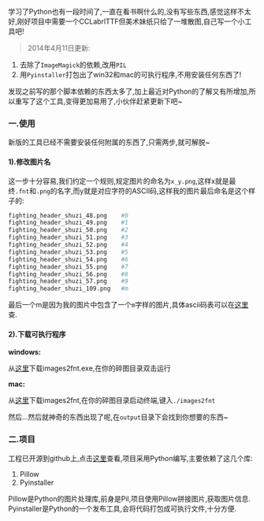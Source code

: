 学习了Python也有一段时间了,一直在看书啊什么的,没有写些东西,感觉这样不太好,刚好项目中需要一个CCLabrlTTF但美术妹纸只给了一堆散图,自己写一个小工具吧!
<!--more-->

>2014年4月11日更新:
1. 去除了``ImageMagick``的依赖,改用``PIL``
2. 用``Pyinstaller``打包出了win32和mac的可执行程序,不用安装任何东西了!

发现之前写的那个脚本依赖的东西太多了,加上最近对Python的了解又有所增加,所以重写了这个工具,变得更加易用了,小伙伴赶紧更新下吧~

### 一.使用
新版的工具已经不需要安装任何附属的东西了,只需两步,就可解脱~

#### 1).修改图片名
这一步十分容易,我们约定一个规则,规定图片的命名为`x_y.png`,这样x就是最终`.fnt`和`.png`的名字,而y就是对应字符的ASCII码,这样我的图片最后命名是这个样子的:

```python
fighting_header_shuzi_48.png 	#0
fighting_header_shuzi_49.png 	#1
fighting_header_shuzi_50.png 	#2
fighting_header_shuzi_51.png 	#3
fighting_header_shuzi_52.png 	#4
fighting_header_shuzi_53.png 	#5
fighting_header_shuzi_54.png 	#6
fighting_header_shuzi_55.png 	#7
fighting_header_shuzi_56.png 	#8
fighting_header_shuzi_57.png 	#9
fighting_header_shuzi_109.png 	#m
```
最后一个m是因为我的图片中包含了一个`m`字样的图片,具体ascii码表可以在[这里][3]查.


#### 2).下载可执行程序
**windows:**

从[这里][1]下载images2fnt.exe,在你的碎图目录双击运行

**mac:**

从[这里][2]下载images2fnt,在你的碎图目录启动终端,键入``./images2fnt``

然后...然后就神奇的东西出现了呢,在`output`目录下会找到你想要的东西~


### 二.项目
工程已开源到github上,点击[这里][4]查看,项目采用Python编写,主要依赖了这几个库:
1. Pillow
2. Pyinstaller

Pillow是Python的图片处理库,前身是Pil,项目使用Pillow拼接图片,获取图片信息.
Pyinstaller是Python的一个发布工具,会将代码打包成可执行文件,十分方便.



[1]:https://github.com/justbilt/fnt_convert/blob/master/build/images2fnt.exe
[2]:https://github.com/justbilt/fnt_convert/blob/master/build/images2fnt
[3]:http://www.weste.net/tools/ASCII.asp
[4]:https://github.com/justbilt/fnt_convert
